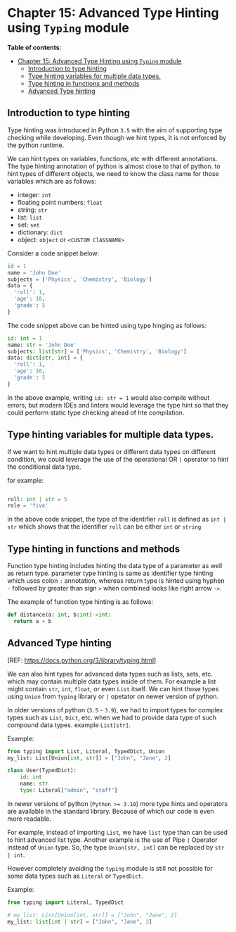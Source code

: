 # Chapter 15: Advanced Type Hinting using `Typing` module

**Table of contents**:
- [Chapter 15: Advanced Type Hinting using `Typing` module](#chapter-15-advanced-type-hinting-using-typing-module)
  - [Introduction to type hinting](#introduction-to-type-hinting)
  - [Type hinting variables for multiple data types.](#type-hinting-variables-for-multiple-data-types)
  - [Type hinting in functions and methods](#type-hinting-in-functions-and-methods)
  - [Advanced Type hinting](#advanced-type-hinting)


## Introduction to type hinting

Type hinting was introduced in Python `3.5` with the aim of supporting type
checking while developing. Even though we hint types, it is not enforced by the
python runtime.

We can hint types on variables, functions, etc with different annotations. The
type hinting annotation of python is almost close to that of python. to hint
types of different objects, we need to know the class name for those variables
which are as follows:

- integer: `int`
- floating point numbers: `float`
- string: `str`
- list: `list`
- set: `set`
- dictionary: `dict`
- object: `object` or `<CUSTOM ClASSNAME>`

Consider a code snippet below:

```python
id = 1
name = 'John Doe'
subjects = ['Physics', 'Chemistry', 'Biology']
data = {
  'roll': 1,
  'age': 10,
  'grade': 5
}
```

 The code snippet above can be hinted using type hinging as follows:


```python
id: int = 1
name: str = 'John Doe'
subjects: list[str] = ['Physics', 'Chemistry', 'Biology']
data: dict[str, int] = {
  'roll': 1,
  'age': 10,
  'grade': 5
}
```

In the above example, writing `id: str = 1` would also compile without errors,
but modern IDEs and linters would leverage the type hint so that they could
perform static type checking ahead of hte compilation.


## Type hinting variables for multiple data types.

If we want to hint multiple data types or different data types on different
condition, we could leverage the use of the operational OR `|` operator to hint
the conditional data type.

for example:

```python

roll: int | str = 5
role = 'five'
```

in the above code snippet, the type of the identifier `roll` is defined as
`int | str` which shows that the identifier `roll` can be either `int` or
`string`


## Type hinting in functions and methods

Function type hinting includes hinting the data type of a parameter as well as
return type. parameter type hinting is same as identifier type hinting which
uses colon `:` annotation, whereas return type is hinted using
hyphen `-` followed by greater than sign `>` when combined looks like right
arrow `->`.

The example of function type hinting is as follows:

```python
def distance(a: int, b:int)->int:
  return a + b
```

## Advanced Type hinting

[REF: <https://docs.python.org/3/library/typing.html>]

We can also hint types for advanced data types such as lists, sets, etc. which
may contain multiple data types inside of them. For example a list might contain
`str`, `int`, `float`, or even `List` itself. We can hint those types using
`Union` from `Typing` library or `|` opetator on newer version of python.

In older versions of python (`3.5` - `3.9`), we had to import types for complex
types such as `List`, `Dict`, etc. when we had to provide data type of such
compound data types. example `List[str]`.

Example:

```python
from typing import List, Literal, TypedDict, Union
my_list: List[Union[int, str]] = ["John", "Jane", 2]

class User(TypedDict):
    id: int
    name: str
    type: Literal["admin", "staff"]

```

In newer versions of python (`Python >= 3.10`) more type hints and operators are
available in the standard library. Because of which our code is even more
readable.

For example, instead of importing `List`, we have `list` type than can be used
to hint advanced list type. Another example is the use of Pipe `|` Operator
instead of `Union` type. So, the type `Union[str, int]` can be replaced by
`str | int`.

However completely avoiding the `typing` module is still not possible for some
data types such as `Literal` or `TypedDict`.

Example:
```python
from typing import Literal, TypedDict

# my_list: List[Union[int, str]] = ["John", "Jane", 2]
my_list: list[int | str] = ["John", "Jane", 2]

```
